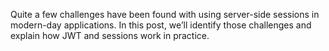 Quite a few challenges have been found with using server-side sessions in modern-day applications. In this post, we’ll identify those challenges and explain how JWT and sessions work in practice.
